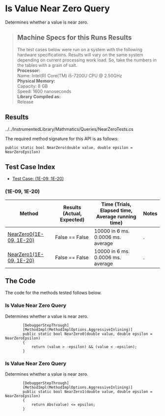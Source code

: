 # Is Value Near Zero Query

Determines whether a value is near zero.

> ## Machine Specs for this Runs Results
> The test cases below were run on a system with the following hardware specifications. Results will vary on the same system depending on current processing work load. So, take the numbers in the tables with a grain of salt.  
> **Processor:**  
> Name: Intel(R) Core(TM) i5-7200U CPU @ 2.50GHz  
  > **Physical Memory:**  
> Capacity: 8 GB  
> Speed: 1600 nanoseconds  
  > **Library Compiled as:**  
> Release  

## Results

../../InstrumentedLibrary/Mathmatics/Queries/NearZeroTests.cs

The required method signature for this API is as follows:

```CSharp
public static bool NearZero(double value, double epsilon = NearZeroEpsilon)
```

## Test Case Index

- [Test Case: (1E-09, 1E-20)](#1E-09,-1E-20)

### (1E-09, 1E-20)

| Method | Results (Actual, Expected) | Time (Trials, Elapsed time, Average running time) | Notes |
|---|---|---|---|
| [NearZero0(1E-09, 1E-20)](#Is-Value-Near-Zero-Query) | False == False | 10000 in 6 ms. 0.0006 ms. average | . |
| [NearZero1(1E-09, 1E-20)](#Is-Value-Near-Zero-Query) | False == False | 10000 in 6 ms. 0.0006 ms. average | . |

## The Code

The code for the methods tested follows below.

### Is Value Near Zero Query

Determines whether a value is near zero.  

```CSharp
        [DebuggerStepThrough]
        [MethodImpl(MethodImplOptions.AggressiveInlining)]
        public static bool NearZero0(double value, double epsilon = NearZeroEpsilon)
        {
            return (value > -epsilon) && (value < -epsilon);
        }
```

### Is Value Near Zero Query

Determines whether a value is near zero.  

```CSharp
        [DebuggerStepThrough]
        [MethodImpl(MethodImplOptions.AggressiveInlining)]
        public static bool NearZero1(double value, double epsilon = NearZeroEpsilon)
        {
            return Abs(value) <= epsilon;
        }
```

